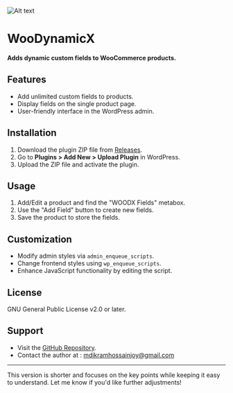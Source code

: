 ![Alt text](https://i.postimg.cc/HnyfwNVP/WooDX.jpg)

# WooDynamicX

**Adds dynamic custom fields to WooCommerce products.**

## Features
- Add unlimited custom fields to products.
- Display fields on the single product page.
- User-friendly interface in the WordPress admin.

## Installation
1. Download the plugin ZIP file from [Releases](https://github.com/mdikramhossainjoy/WooDynamicX/releases).
2. Go to **Plugins > Add New > Upload Plugin** in WordPress.
3. Upload the ZIP file and activate the plugin.

## Usage
1. Add/Edit a product and find the "WOODX Fields" metabox.
2. Use the "Add Field" button to create new fields.
3. Save the product to store the fields.

## Customization
- Modify admin styles via `admin_enqueue_scripts`.
- Change frontend styles using `wp_enqueue_scripts`.
- Enhance JavaScript functionality by editing the script.

## License
GNU General Public License v2.0 or later.

## Support
- Visit the [GitHub Repository](https://github.com/mdikramhossainjoy/WooDynamicX).
- Contact the author at : mdikramhossainjoy@gmail.com

---

This version is shorter and focuses on the key points while keeping it easy to understand. Let me know if you'd like further adjustments!
